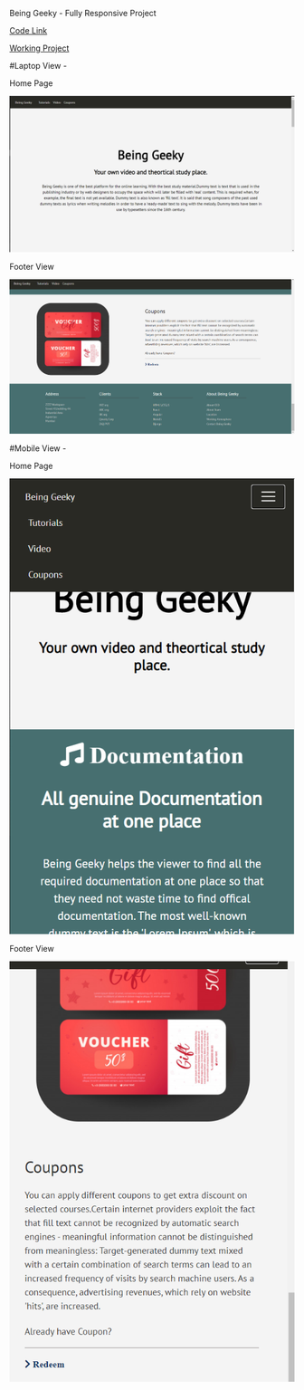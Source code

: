 Being Geeky - Fully Responsive Project

[Code Link](https://codequotient.com/project/getProject?project=beinggeeky&userId=5efd4e6d9e055d7987c7c13d)

[Working Project](https://beinggeeky-3p34g82c8kh2zpbto.web.codequotient.com)


#Laptop View -


Home Page

![Home Page](https://github.com/goel28priyanshu/CodeQuotientProject/blob/main/images/1.png)

Footer View

![Footer View](https://github.com/goel28priyanshu/CodeQuotientProject/blob/main/images/2.png)

#Mobile View -


Home Page

![Home Page](https://github.com/goel28priyanshu/CodeQuotientProject/blob/main/images/3.png)

Footer View

![Footer View](https://github.com/goel28priyanshu/CodeQuotientProject/blob/main/images/4.png)

